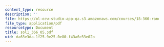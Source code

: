 ```yaml
---
content_type: resource
description: ''
file: https://ol-ocw-studio-app-qa.s3.amazonaws.com/courses/18-366-random-walks-and-diffusion-fall-2006/da63e3da1f250e250e80f43a6e33e02b_sol1_366_05.pdf
file_type: application/pdf
resourcetype: Document
title: sol1_366_05.pdf
uid: da63e3da-1f25-0e25-0e80-f43a6e33e02b
---
```

